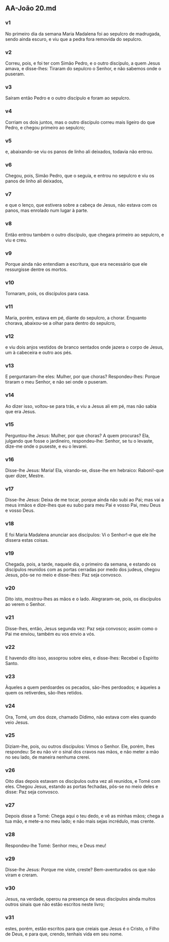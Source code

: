 ## AA-João 20.md
### v1
 No primeiro dia da semana Maria Madalena foi ao sepulcro de madrugada, sendo ainda escuro, e viu que a pedra fora removida do sepulcro.
### v2
 Correu, pois, e foi ter com Simão Pedro, e o outro discípulo, a quem Jesus amava, e disse-lhes: Tiraram do sepulcro o Senhor, e não sabemos onde o puseram.
### v3
 Saíram então Pedro e o outro discípulo e foram ao sepulcro.
### v4
 Corriam os dois juntos, mas o outro discípulo correu mais ligeiro do que Pedro, e chegou primeiro ao sepulcro;
### v5
 e, abaixando-se viu os panos de linho ali deixados, todavia não entrou.
### v6
 Chegou, pois, Simão Pedro, que o seguia, e entrou no sepulcro e viu os panos de linho ali deixados,
### v7
 e que o lenço, que estivera sobre a cabeça de Jesus, não estava com os panos, mas enrolado num lugar à parte.
### v8
 Então entrou também o outro discípulo, que chegara primeiro ao sepulcro, e viu e creu.
### v9
 Porque ainda não entendiam a escritura, que era necessário que ele ressurgisse dentre os mortos.
### v10
 Tornaram, pois, os discípulos para casa.
### v11
 Maria, porém, estava em pé, diante do sepulcro, a chorar. Enquanto chorava, abaixou-se a olhar para dentro do sepulcro,
### v12
 e viu dois anjos vestidos de branco sentados onde jazera o corpo de Jesus, um à cabeceira e outro aos pés.
### v13
 E perguntaram-lhe eles: Mulher, por que choras? Respondeu-lhes: Porque tiraram o meu Senhor, e não sei onde o puseram.
### v14
 Ao dizer isso, voltou-se para trás, e viu a Jesus ali em pé, mas não sabia que era Jesus.
### v15
 Perguntou-lhe Jesus: Mulher, por que choras? A quem procuras? Ela, julgando que fosse o jardineiro, respondeu-lhe: Senhor, se tu o levaste, dize-me onde o puseste, e eu o levarei.
### v16
 Disse-lhe Jesus: Maria! Ela, virando-se, disse-lhe em hebraico: Raboni!-que quer dizer, Mestre.
### v17
 Disse-lhe Jesus: Deixa de me tocar, porque ainda não subi ao Pai; mas vai a meus irmãos e dize-lhes que eu subo para meu Pai e vosso Pai, meu Deus e vosso Deus.
### v18
 E foi Maria Madalena anunciar aos discípulos: Vi o Senhor!-e que ele lhe dissera estas coisas.
### v19
 Chegada, pois, a tarde, naquele dia, o primeiro da semana, e estando os discípulos reunidos com as portas cerradas por medo dos judeus, chegou Jesus, pôs-se no meio e disse-lhes: Paz seja convosco.
### v20
 Dito isto, mostrou-lhes as mãos e o lado. Alegraram-se, pois, os discípulos ao verem o Senhor.
### v21
 Disse-lhes, então, Jesus segunda vez: Paz seja convosco; assim como o Pai me enviou, também eu vos envio a vós.
### v22
 E havendo dito isso, assoprou sobre eles, e disse-lhes: Recebei o Espírito Santo.
### v23
 Àqueles a quem perdoardes os pecados, são-lhes perdoados; e àqueles a quem os retiverdes, são-lhes retidos.
### v24
 Ora, Tomé, um dos doze, chamado Dídimo, não estava com eles quando veio Jesus.
### v25
 Diziam-lhe, pois, ou outros discípulos: Vimos o Senhor. Ele, porém, lhes respondeu: Se eu não vir o sinal dos cravos nas mãos, e não meter a mão no seu lado, de maneira nenhuma crerei.
### v26
 Oito dias depois estavam os discípulos outra vez ali reunidos, e Tomé com eles. Chegou Jesus, estando as portas fechadas, pôs-se no meio deles e disse: Paz seja convosco.
### v27
 Depois disse a Tomé: Chega aqui o teu dedo, e vê as minhas mãos; chega a tua mão, e mete-a no meu lado; e não mais sejas incrédulo, mas crente.
### v28
 Respondeu-lhe Tomé: Senhor meu, e Deus meu!
### v29
 Disse-lhe Jesus: Porque me viste, creste? Bem-aventurados os que não viram e creram.
### v30
 Jesus, na verdade, operou na presença de seus discípulos ainda muitos outros sinais que não estão escritos neste livro;
### v31
 estes, porém, estão escritos para que creiais que Jesus é o Cristo, o Filho de Deus, e para que, crendo, tenhais vida em seu nome.
